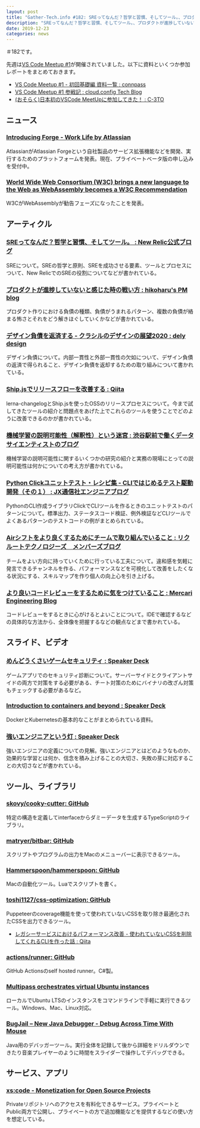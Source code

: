 ```yaml
---
layout: post
title: "Gather-Tech.info #182: SREってなんだ？哲学と習慣、そしてツール。、プロダクトが進捗していないと感じた時の戦い方 など"
description: "SREってなんだ？哲学と習慣、そしてツール。、プロダクトが進捗していないと感じた時の戦い方 など"
date: 2019-12-23
categories: news
---
```


＃182です。

先週は[VS Code Meetup #1](https://vscode.connpass.com/event/155068/)が開催されていました。以下に資料といくつか参加レポートをまとめておきます。

- [VS Code Meetup #1 - 初回基礎編  資料一覧 : connpass](https://vscode.connpass.com/event/155068/presentation/)
- [VS Code Meetup #1 参戦記 : cloud.config Tech Blog](https://tech-blog.cloud-config.jp/2019-12-19-participating-in-vs-code-meetup-1/)
- [(おそらく)日本初のVSCode MeetUpに参加してきた！ : C-3TO](https://zwzw.hatenablog.com/entry/vscode-meetup1)

## ニュース

### [Introducing Forge - Work Life by Atlassian](https://www.atlassian.com/blog/announcements/introducing-forge)

AtlassianがAtlassian Forgeという自社製品のサービス拡張機能などを開発、実行するためのプラットフォームを発表。現在、プライベートベータ版の申し込みを受付中。

### [World Wide Web Consortium (W3C) brings a new language to the Web as WebAssembly becomes a W3C Recommendation](https://www.w3.org/2019/12/pressrelease-wasm-rec.html.en)

W3CがWebAssemblyが勧告フェーズになったことを発表。

## アーティクル

### [SREってなんだ？哲学と習慣、そしてツール。 : New Relic公式ブログ](https://blog.newrelic.co.jp/new-relic-basics/what-is-sre/)

SREについて。SREの哲学と原則、SREを成功させる要素、ツールとプロセスについて、New RelicでのSREの役割についてなどが書かれている。

### [プロダクトが進捗していないと感じた時の戦い方 : hikoharu's PM blog](http://hikoharu06.hatenablog.com/entry/2019/12/17/200058)

プロダクト作りにおける負債の種類、負債がうまれるパターン、複数の負債が絡まる怖さとそれをどう解きほぐしていくかなどが書かれている。

### [デザイン負債を返済する - クラシルのデザインの展望2020 : dely design](https://dely.design/n/n3cf86ddaaad8)

デザイン負債について。内部一貫性と外部一貫性の欠如について、デザイン負債の返済で得られること、デザイン負債を返却するための取り組みについて書かれている。

### [Ship.jsでリリースフローを改善する : Qiita](https://qiita.com/kazupon/items/0038529541c1e59e9124)

lerna-changelogとShip.jsを使ったOSSのリリースプロセスについて。今まで試してきたツールの紹介と問題点をあげた上でこれらのツールを使うことでどのように改善できるのかが書かれている。

### [機械学習の説明可能性（解釈性）という迷宮 : 渋谷駅前で働くデータサイエンティストのブログ](https://tjo.hatenablog.com/entry/2019/12/19/190000)

機械学習の説明可能性に関するいくつかの研究の紹介と実務の現場にとっての説明可能性は何かについての考え方が書かれている。

### [Python Clickユニットテスト・レシピ集 - CLIではじめるテスト駆動開発（その１） : JX通信社エンジニアブログ](https://tech.jxpress.net/entry/2019/12/20/162954)

PythonのCLI作成ライブラリClickでCLIツールを作るときのユニットテストのパターンについて。標準出力、ステータスコード検証、例外検証などCLIツールでよくあるパターンのテストコードの例がまとめられている。

### [Airシフトをより良くするためにチームで取り組んでいること : リクルートテクノロジーズ　メンバーズブログ](https://recruit-tech.co.jp/blog/2019/12/21/improve-of-airshift/)

チームをよい方向に持っていくために行っている工夫について。違和感を気軽に発言できるチャンネルを作る、パフォーマンスなどを可視化して改善をしたくなる状況にする、スキルマップを作り個人の向上心を引き上げる。

### [より良いコードレビューをするために気をつけていること : Mercari Engineering Blog](https://tech.mercari.com/entry/2019/12/22/080000)

コードレビューをするときに心がけるとよいことについて。IDEで確認するなどの具体的な方法から、全体像を把握するなどの観点などまで書かれている。

## スライド、ビデオ

### [めんどうくさいゲームセキュリティ : Speaker Deck](https://speakerdeck.com/tkmru/mendoukusaigemusekiyuritei)

ゲームアプリでのセキュリティ診断について。サーバーサイドとクライアントサイドの両方で対策をする必要がある、チート対策のためにバイナリの改ざん対策もチェックする必要があるなど。

### [Introduction to containers and beyond : Speaker Deck](https://speakerdeck.com/nwiizo/introduction-to-containers-and-beyond)

DockerとKubernetesの基本的なことがまとめられている資料。

### [強いエンジニアという灯 : Speaker Deck](https://speakerdeck.com/nay3/qiang-ienziniatoiudeng)

強いエンジニアの定義についての見解。強いエンジニアとはどのようなものか、効果的な学習とは何か、信念を積み上げることの大切さ、失敗の芽に対応することの大切さなどが書かれている。

## ツール、ライブラリ

### [skovy/cooky-cutter: GitHub](https://github.com/skovy/cooky-cutter)

特定の構造を定義してinterfaceからダミーデータを生成するTypeScriptのライブラリ。

### [matryer/bitbar: GitHub](https://github.com/matryer/bitbar)

スクリプトやプログラムの出力をMacのメニューバーに表示できるツール。

### [Hammerspoon/hammerspoon: GitHub](https://github.com/Hammerspoon/hammerspoon)

Macの自動化ツール。Luaでスクリプトを書く。

### [toshi1127/css-optimization: GitHub](https://github.com/toshi1127/css-optimization)

Puppeteerのcoverage機能を使って使われていないCSSを取り除き最適化されたCSSを出力できるツール。

- [レガシーサービスにおけるパフォーマンス改善 - 使われていないCSSを削除してくれるCLIを作った話 : Qiita](https://qiita.com/toshi1127/items/2889f7b32ab88c6e79ca)

### [actions/runner: GitHub](https://github.com/actions/runner)

GitHub Actionsのself hosted runner。C#製。

### [Multipass orchestrates virtual Ubuntu instances](https://multipass.run/)

ローカルでUbuntu LTSのインスタンスをコマンドラインで手軽に実行できるツール。Windows、Mac、Linux対応。

### [BugJail – New Java Debugger - Debug Across Time With Mouse](https://bugjail.com/)

Java用のデバッガーツール。実行全体を記録して後から詳細をドリルダウンできたり音楽プレイヤーのように時間をスライダーで操作してデバッグできる。

## サービス、アプリ

### [xs:code - Monetization for Open Source Projects](https://xscode.com/)

Privateリポジトリへのアクセスを有料化できるサービス。プライベートとPublic両方で公開し、プライベートの方で追加機能などを提供するなどの使い方を想定している。
